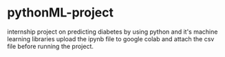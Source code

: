 # pythonML-project
internship project on predicting diabetes by using python and it's machine learning libraries
upload the ipynb file to google colab and attach the csv file before running the project.
